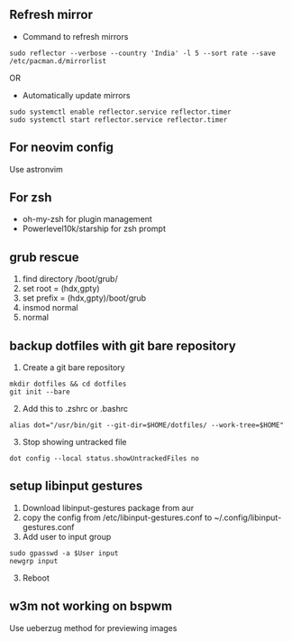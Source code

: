 ## Refresh mirror 
- Command to refresh mirrors 
```
sudo reflector --verbose --country 'India' -l 5 --sort rate --save /etc/pacman.d/mirrorlist
```

OR

- Automatically update mirrors 
```
sudo systemctl enable reflector.service reflector.timer
sudo systemctl start reflector.service reflector.timer
```

## For neovim config
Use astronvim

## For zsh
- oh-my-zsh for plugin management
- Powerlevel10k/starship for zsh prompt

## grub rescue 
1. find directory /boot/grub/
2. set root = (hdx,gpty)
3. set prefix = (hdx,gpty)/boot/grub
4. insmod normal 
5. normal

## backup dotfiles with git bare repository
1. Create a git bare repository 
```
mkdir dotfiles && cd dotfiles
git init --bare
```
2. Add this to .zshrc or .bashrc
```
alias dot="/usr/bin/git --git-dir=$HOME/dotfiles/ --work-tree=$HOME" 
```
3. Stop showing untracked file
```
dot config --local status.showUntrackedFiles no
```

## setup libinput gestures
1. Download libinput-gestures package from aur
2. copy the config from /etc/libinput-gestures.conf to ~/.config/libinput-gestures.conf
3. Add user to input group
```
sudo gpasswd -a $User input
newgrp input
```
3. Reboot

## w3m not working on bspwm
Use ueberzug method for previewing images

